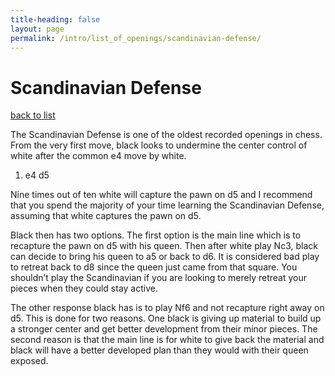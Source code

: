 ```yaml
---
title-heading: false
layout: page
permalink: /intro/list_of_openings/scandinavian-defense/
---
```


# Scandinavian Defense

[back to list](../../list_of_openings)



The Scandinavian Defense is one of the oldest recorded openings in chess. From the very first move, black looks to undermine the center control of white after the common e4 move by white.

1. e4 d5

Nine times out of ten white will capture the pawn on d5 and I recommend that you spend the majority of your time learning the Scandinavian Defense, assuming that white captures the pawn on d5.

Black then has two options. The first option is the main line which is to recapture the pawn on d5 with his queen. Then after white play Nc3, black can decide to bring his queen to a5 or back to d6. It is considered bad play to retreat back to d8 since the queen just came from that square. You shouldn’t play the Scandinavian if you are looking to merely retreat your pieces when they could stay active.

The other response black has is to play Nf6 and not recapture right away on d5. This is done for two reasons. One black is giving up material to build up a stronger center and get better development from their minor pieces. The second reason is that the main line is for white to give back the material and black will have a better developed plan than they would with their queen exposed.




